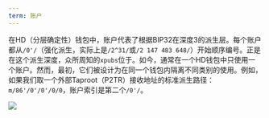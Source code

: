 ```yaml
---
term: 账户
---
```


在HD（分层确定性）钱包中，账户代表了根据BIP32在深度3的派生层。每个账户都从`/0'/`（强化派生，实际上是`/2^31/`或`/2 147 483 648/`）开始顺序编号。正是在这个派生深度，众所周知的`xpubs`位于。如今，通常在一个HD钱包中只使用一个账户。然而，最初，它们被设计为在同一个钱包内隔离不同类别的使用。例如，如果我们取一个外部Taproot（P2TR）接收地址的标准派生路径：`m/86'/0'/0'/0/0`，账户索引是第二个`/0'/`。

![](../../dictionnaire/assets/17.png)